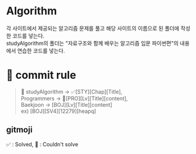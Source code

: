 # Algorithm
각 사이트에서 제공되는 알고리즘 문제를 풀고 해당 사이트의 이름으로 된 폴더에 작성한 코드를 넣는다. <br>
studyAlgorithm의 폴더는 "자료구조와 함께 배우는 알고리즘 입문 파이썬편"의 내용에서 연습한 코드를 넣는다.

# 📝 commit rule

> 📌 studyAlgorithm -> ✅[STY][Chap][Title], <br>
> Programmers -> 🚩[PRO][Lv][Title][content], <br>
> Baekjoon -> [BOJ][Lv][Title][content] <br>
> ex) [BOJ][SV4][12279][heapq]

## gitmoji
✅ : Solved, 🚩 : Couldn't solve
